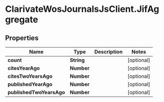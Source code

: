 # ClarivateWosJournalsJsClient.JifAggregate

## Properties

Name | Type | Description | Notes
------------ | ------------- | ------------- | -------------
**count** | **String** |  | [optional] 
**citesYearAgo** | **Number** |  | [optional] 
**citesTwoYearsAgo** | **Number** |  | [optional] 
**publishedYearAgo** | **Number** |  | [optional] 
**publishedTwoYearsAgo** | **Number** |  | [optional] 



